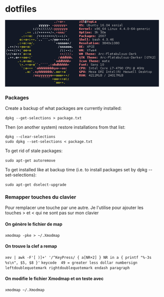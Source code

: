 # dotfiles

[![Aperçu](screenshot.png)](https://raw.githubusercontent.com/duquerroy/dotfiles/master/screenshot.png)

### Packages
Create a backup of what packages are currently installed:

```dpkg --get-selections > package.txt```

Then (on another system) restore installations from that list:

```
dpkg --clear-selections
sudo dpkg --set-selections < package.txt
```

To get rid of stale packages:

```sudo apt-get autoremove```

To get installed like at backup time (i.e. to install packages set by dpkg --set-selections):

```sudo apt-get dselect-upgrade```




### Remapper touches du clavier

Pour remplacer une touche par une autre. Je l'utilise pour ajouter les touches > et < qui ne sont pas sur mon clavier

#### On génère le fichier de map
```xmodmap -pke > ~/.Xmodmap```
#### On trouve la clef a remap
```xev | awk -F'[ )]+' '/^KeyPress/ { a[NR+2] } NR in a { printf "%-3s %s\n", $5, $8 }'```
```keycode  49 = greater less dollar numbersign leftdoublequotemark rightdoublequotemark endash paragraph```

#### On modifie le fichier Xmodmap et on teste avec
```xmodmap ~/.Xmodmap```
